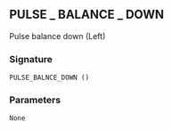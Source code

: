## PULSE \_ BALANCE \_ DOWN

Pulse balance down (Left)


### Signature

`PULSE_BALNCE_DOWN ()`


### Parameters

`None`